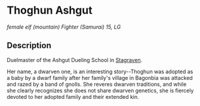 # Thoghun Ashgut
*female elf (mountain) Fighter (Samurai) 15, LG*

## Description
Duelmaster of the Ashgut Dueling School in [Stagraven](/Cities/Stagraven.md).

Her name, a dwarven one, is an interesting story--Thoghun was adopted as a baby by a dwarf family after her family's village in Bagonbia was attacked and razed by a band of gnolls. She reveres dwarven traditions, and while she clearly recognizes she does not share dwarven genetics, she is fiercely devoted to her adopted family and their extended kin.